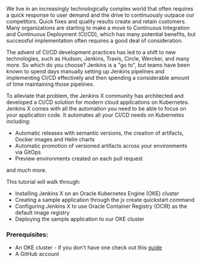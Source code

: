 We live in an increasingly technologically complex world that often requires a quick response to user demand and the drive to continuously outpace our competitors. Quick fixes and quality results create and retain customers. Many organizations are starting to make a move to Continuous Integration and Continuous Deployment (CI/CD), which has many potential benefits, but successful implementation often requires a good deal of consideration. 

The advent of CI/CD development practices has led to a shift to new technologies, such as Hudson, Jenkins, Travis, Circle, Wercker, and many more. So which do you choose? Jenkins is a "go to", but  teams have been known to spend days manually setting up Jenkins pipelines and implementing CI/CD effectively and then spending a considerable amount of time maintaining those pipelines. 


To alleviate that problem, the Jenkins X community has architected and developed a CI/CD solution for modern cloud applications on Kubernetes.
Jenkins X comes with all the automation you need to be able to focus on your application code. It automates all your CI/CD needs on Kubernetes including:

* Automatic releases with semantic versions, the creation of artifacts, Docker images and Helm charts
* Automatic promotion of versioned artifacts across your environments via GitOps
* Preview environments created on each pull request

and much more.  

This tutorial will walk through: 

* Installing Jenkins X on an Oracle Kubernetes Engine (OKE) cluster
* Creating a sample application through the jx create quickstart command
* Configuring Jenkins X to use Oracle Container Registry (OCIR) as the default image registry
* Deploying the sample application to our OKE cluster

### Prerequisites:

* An OKE cluster - if you don't have one check out this [guide](http://www.oracle.com/webfolder/technetwork/tutorials/obe/oci/oke-full/index.html)
* A GitHub account
